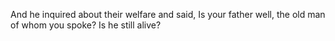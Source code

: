 And he inquired about their welfare and said, Is your father well, the old man of whom you spoke? Is he still alive?
